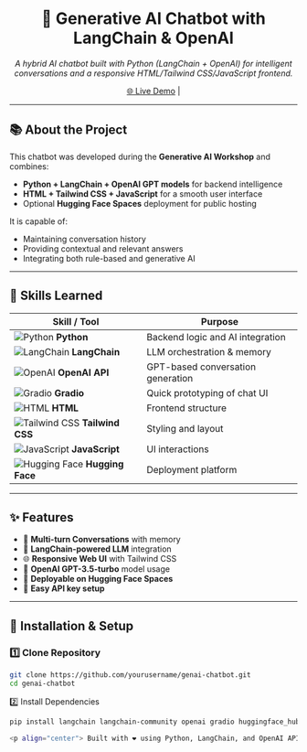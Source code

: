 <h1 align="center">🤖 Generative AI Chatbot with LangChain & OpenAI</h1>

<p align="center">
  <i>A hybrid AI chatbot built with Python (LangChain + OpenAI) for intelligent conversations and a responsive HTML/Tailwind CSS/JavaScript frontend.</i>
</p>

<p align="center">
  <a href="https://shreeraksha.ccbp.tech/" target="_blank">🌐 Live Demo</a> |
 
</p>

---

## 📚 About the Project

This chatbot was developed during the **Generative AI Workshop** and combines:
- **Python + LangChain + OpenAI GPT models** for backend intelligence
- **HTML + Tailwind CSS + JavaScript** for a smooth user interface
- Optional **Hugging Face Spaces** deployment for public hosting

It is capable of:
- Maintaining conversation history
- Providing contextual and relevant answers
- Integrating both rule-based and generative AI

---

## 🧠 Skills Learned

| Skill / Tool | Purpose |
|--------------|---------|
| ![Python](https://img.shields.io/badge/Python-3776AB?logo=python&logoColor=white) **Python** | Backend logic and AI integration |
| ![LangChain](https://img.shields.io/badge/LangChain-black?logo=chainlink&logoColor=white) **LangChain** | LLM orchestration & memory |
| ![OpenAI](https://img.shields.io/badge/OpenAI-412991?logo=openai&logoColor=white) **OpenAI API** | GPT-based conversation generation |
| ![Gradio](https://img.shields.io/badge/Gradio-orange?logo=python&logoColor=white) **Gradio** | Quick prototyping of chat UI |
| ![HTML](https://img.shields.io/badge/HTML5-E34F26?logo=html5&logoColor=white) **HTML** | Frontend structure |
| ![Tailwind CSS](https://img.shields.io/badge/Tailwind_CSS-38B2AC?logo=tailwind-css&logoColor=white) **Tailwind CSS** | Styling and layout |
| ![JavaScript](https://img.shields.io/badge/JavaScript-F7DF1E?logo=javascript&logoColor=black) **JavaScript** | UI interactions |
| ![Hugging Face](https://img.shields.io/badge/HuggingFace-yellow?logo=huggingface&logoColor=black) **Hugging Face** | Deployment platform |

---

## ✨ Features

- 💬 **Multi-turn Conversations** with memory
- 🤖 **LangChain-powered LLM** integration
- 🌐 **Responsive Web UI** with Tailwind CSS
- 📜 **OpenAI GPT-3.5-turbo** model usage
- 🚀 **Deployable on Hugging Face Spaces**
- 🔌 **Easy API key setup**

---

## 🚀 Installation & Setup

### 1️⃣ Clone Repository
```bash
git clone https://github.com/yourusername/genai-chatbot.git
cd genai-chatbot
```
2️⃣ Install Dependencies
```bash
pip install langchain langchain-community openai gradio huggingface_hub

<p align="center"> Built with ❤️ using Python, LangChain, and OpenAI API </p>


